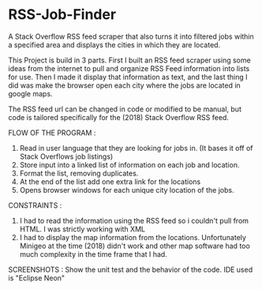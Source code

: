# RSS-Job-Finder
A Stack Overflow RSS feed scraper that also turns it into filtered jobs within a specified area and displays the cities in which they are located.

This Project is build in 3 parts. First I built an RSS feed scraper using some ideas from the internet to pull and organize RSS Feed information into lists for use. Then I made it display that information as text, and the last thing I did was make the browser open each city where the jobs are located in google maps.

The RSS feed url can be changed in code or modified to be manual, but code is tailored specifically for the (2018) Stack Overflow RSS feed.

FLOW OF THE PROGRAM :

1. Read in user language that they are looking for jobs in. (It bases it off of Stack Overflows job listings)
2. Store input into a linked list of information on each job and location.
3. Format the list, removing duplicates.
4. At the end of the list add one extra link for the locations
5. Opens browser windows for each unique city location of the jobs.

CONSTRAINTS : 

1. I had to read the information using the RSS feed so i couldn't pull from HTML. I was strictly working with XML
2. I had to display the map information from the locations. Unfortunately Minigeo at the time (2018) didn't work and
   other map software had too much complexity in the time frame that I had.
   
SCREENSHOTS : 
   Show the unit test and the behavior of the code.
   IDE used is "Eclipse Neon"
